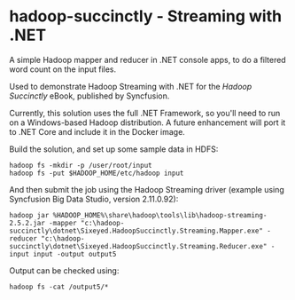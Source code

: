 # hadoop-succinctly - Streaming with .NET

A simple Hadoop mapper and reducer in .NET console apps, to do a filtered word count on the input files.

Used to demonstrate Hadoop Streaming with .NET for the *Hadoop Succinctly* eBook, published by Syncfusion.

Currently, this solution uses the full .NET Framework, so you'll need to run on a Windows-based Hadoop distribution. A future enhancement will port it to .NET Core and include it in the Docker image.

Build the solution, and set up some sample data in HDFS:

```
hadoop fs -mkdir -p /user/root/input
hadoop fs -put $HADOOP_HOME/etc/hadoop input

```

And then submit the job using the Hadoop Streaming driver (example using Syncfusion Big Data Studio, version 2.11.0.92):

```
hadoop jar %HADOOP_HOME%\share\hadoop\tools\lib\hadoop-streaming-2.5.2.jar -mapper "c:\hadoop-succinctly\dotnet\Sixeyed.HadoopSuccinctly.Streaming.Mapper.exe" -reducer "c:\hadoop-succinctly\dotnet\Sixeyed.HadoopSuccinctly.Streaming.Reducer.exe" -input input -output output5
```

Output can be checked using:

```
hadoop fs -cat /output5/*
```


